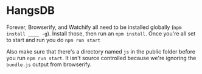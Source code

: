 HangsDB
=======
Forever, Browserify, and Watchify all need to be installed globally (`npm
install ____ -g`). Install those, then run an `npm install`. Once you're all
set to start and run you do `npm run start`

Also make sure that there's a directory named `js` in the public folder before
you run `npm run start`. It isn't source controlled because we're ignoring the
`bundle.js` output from browserify.